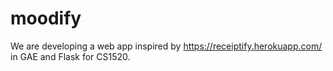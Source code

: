 # moodify
We are developing a web app inspired by https://receiptify.herokuapp.com/ in GAE and Flask for CS1520. 
